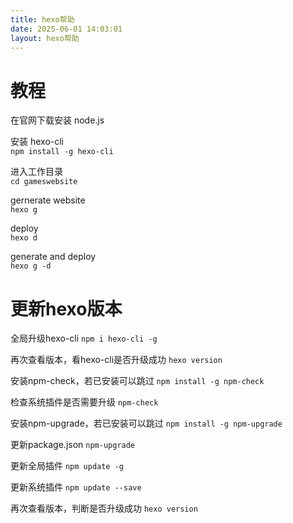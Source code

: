 ```yaml
---
title: hexo帮助
date: 2025-06-01 14:03:01
layout: hexo帮助
---
```

# 教程
在官网下载安装 node.js

安装 hexo-cli  
`npm install -g hexo-cli`

进入工作目录  
`cd gameswebsite`

gernerate website  
`hexo g`

deploy  
`hexo d`

generate and deploy  
`hexo g -d`

# 更新hexo版本

全局升级hexo-cli
`npm i hexo-cli -g`

再次查看版本，看hexo-cli是否升级成功
`hexo version`

安装npm-check，若已安装可以跳过
`npm install -g npm-check`

检查系统插件是否需要升级
`npm-check`

安装npm-upgrade，若已安装可以跳过
`npm install -g npm-upgrade`

更新package.json
`npm-upgrade`

更新全局插件
`npm update -g`

更新系统插件
`npm update --save`

再次查看版本，判断是否升级成功
`hexo version`
